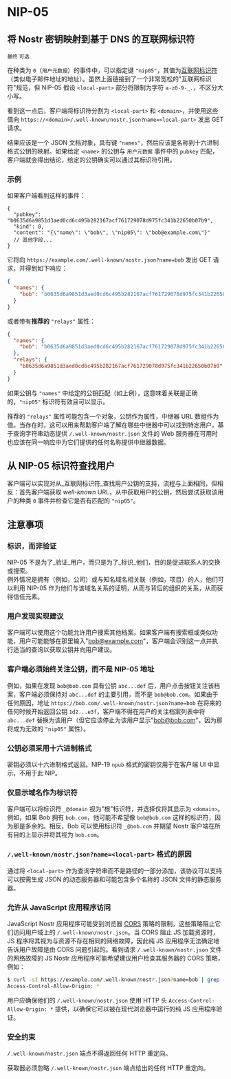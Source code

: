 NIP-05
======

将 Nostr 密钥映射到基于 DNS 的互联网标识符
----------------------------------------------------

`最终` `可选`

在种类为 `0`（`用户元数据`）的事件中，可以指定键 `"nip05"`，其值为[互联网标识符](https://datatracker.ietf.org/doc/html/rfc5322#section-3.4.1)（类似电子邮件地址的地址）。虽然上面链接到了一个非常宽松的"互联网标识符"规范，但 NIP-05 假设 `<local-part>` 部分将限制为字符 `a-z0-9-_.`，不区分大小写。

看到这一点后，客户端将标识符分割为 `<local-part>` 和 `<domain>`，并使用这些值向 `https://<domain>/.well-known/nostr.json?name=<local-part>` 发出 GET 请求。

结果应该是一个 JSON 文档对象，具有键 `"names"`，然后应该是名称到十六进制格式公钥的映射。如果给定 `<name>` 的公钥与 `用户元数据` 事件中的 `pubkey` 匹配，客户端就会得出结论，给定的公钥确实可以通过其标识符引用。

### 示例

如果客户端看到这样的事件：

```jsonc
{
  "pubkey": "b0635d6a9851d3aed0cd6c495b282167acf761729078d975fc341b22650b07b9",
  "kind": 0,
  "content": "{\"name\": \"bob\", \"nip05\": \"bob@example.com\"}"
  // 其他字段...
}
```

它将向 `https://example.com/.well-known/nostr.json?name=bob` 发出 GET 请求，并得到如下响应：

```json
{
  "names": {
    "bob": "b0635d6a9851d3aed0cd6c495b282167acf761729078d975fc341b22650b07b9"
  }
}
```

或者带有**推荐的** `"relays"` 属性：

```json
{
  "names": {
    "bob": "b0635d6a9851d3aed0cd6c495b282167acf761729078d975fc341b22650b07b9"
  },
  "relays": {
    "b0635d6a9851d3aed0cd6c495b282167acf761729078d975fc341b22650b07b9": [ "wss://relay.example.com", "wss://relay2.example.com" ]
  }
}
```

如果公钥与 `"names"` 中给定的公钥匹配（如上例），这意味着关联是正确的，`"nip05"` 标识符有效且可以显示。

推荐的 `"relays"` 属性可能包含一个对象，公钥作为属性，中继器 URL 数组作为值。当存在时，这可以用来帮助客户端了解在哪些中继器中可以找到特定用户。基于查询字符串动态提供 `/.well-known/nostr.json` 文件的 Web 服务器在可用时也应该在同一响应中为它们提供的任何名称提供中继器数据。

## 从 NIP-05 标识符查找用户

客户端可以实现对从_互联网标识符_查找用户公钥的支持，流程与上面相同，但相反：首先客户端获取 _well-known_ URL，从中获取用户的公钥，然后尝试获取该用户的种类 `0` 事件并检查它是否有匹配的 `"nip05"`。

## 注意事项

### 标识，而非验证

NIP-05 不是为了_验证_用户，而只是为了_标识_他们，目的是促进联系人的交换或搜索。  
例外情况是拥有（例如，公司）或与知名域名相关联（例如，项目）的人，他们可以利用 NIP-05 作为他们与该域名关系的证明，从而与背后的组织的关系，从而获得信任元素。

### 用户发现实现建议

客户端可以使用这个功能允许用户搜索其他档案。如果客户端有搜索框或类似功能，用户可能能够在那里输入"bob@example.com"，客户端会识别这一点并执行适当的查询以获取公钥并向用户建议。

### 客户端必须始终关注公钥，而不是 NIP-05 地址

例如，如果在发现 `bob@bob.com` 具有公钥 `abc...def` 后，用户点击按钮关注该档案，客户端必须保持对 `abc...def` 的主要引用，而不是 `bob@bob.com`。如果由于任何原因，地址 `https://bob.com/.well-known/nostr.json?name=bob` 在将来的任何时候开始返回公钥 `1d2...e3f`，客户端不得在用户的关注档案列表中将 `abc...def` 替换为该用户（但它应该停止为该用户显示"bob@bob.com"，因为那将成为无效的 `"nip05"` 属性）。

### 公钥必须采用十六进制格式

密钥必须以十六进制格式返回。NIP-19 `npub` 格式的密钥仅用于在客户端 UI 中显示，不用于此 NIP。

### 仅显示域名作为标识符

客户端可以将标识符 `_@domain` 视为"根"标识符，并选择仅将其显示为 `<domain>`。例如，如果 Bob 拥有 `bob.com`，他可能不希望像 `bob@bob.com` 这样的标识符，因为那是多余的。相反，Bob 可以使用标识符 `_@bob.com` 并期望 Nostr 客户端在所有目的上显示并将其视为 `bob.com`。

### `/.well-known/nostr.json?name=<local-part>` 格式的原因

通过将 `<local-part>` 作为查询字符串而不是路径的一部分添加，该协议可以支持可以按需生成 JSON 的动态服务器和可能包含多个名称的 JSON 文件的静态服务器。

### 允许从 JavaScript 应用程序访问

JavaScript Nostr 应用程序可能受到浏览器 [CORS][] 策略的限制，这些策略阻止它们访问用户域上的 `/.well-known/nostr.json`。当 CORS 阻止 JS 加载资源时，JS 程序将其视为与资源不存在相同的网络故障，因此纯 JS 应用程序无法确定地告诉用户故障是由 CORS 问题引起的。看到请求 `/.well-known/nostr.json` 文件的网络故障的 JS Nostr 应用程序可能希望建议用户检查其服务器的 CORS 策略，例如：

```bash
$ curl -sI https://example.com/.well-known/nostr.json?name=bob | grep -i ^Access-Control
Access-Control-Allow-Origin: *
```

用户应确保他们的 `/.well-known/nostr.json` 使用 HTTP 头 `Access-Control-Allow-Origin: *` 提供，以确保它可以被在现代浏览器中运行的纯 JS 应用程序验证。

[CORS]: https://developer.mozilla.org/en-US/docs/Web/HTTP/CORS

### 安全约束

`/.well-known/nostr.json` 端点不得返回任何 HTTP 重定向。

获取器必须忽略 `/.well-known/nostr.json` 端点给出的任何 HTTP 重定向。
